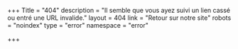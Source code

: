 +++
Title = "404"
description = "Il semble que vous ayez suivi un lien cassé ou entré une URL invalide."
layout = 404
link = "Retour sur notre site"
robots = "noindex"
type = "error"
namespace = "error"

+++
